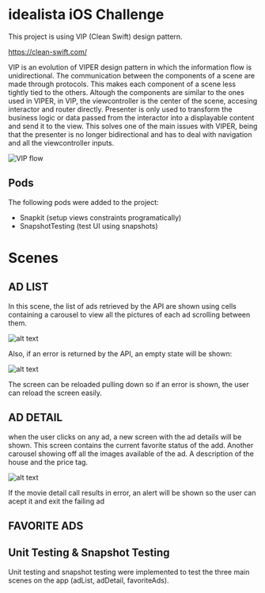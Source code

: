 #  idealista iOS Challenge

This project is using VIP (Clean Swift) design pattern. 

https://clean-swift.com/

VIP is an evolution of VIPER design pattern in which the information flow is unidirectional.
The communication between the components of a scene are made through protocols. This makes each component of a scene less tightly tied to the others. Altough the components are similar to the ones used in VIPER, in VIP, the viewcontroller is the center of the scene, accesing interactor and router directly. Presenter is only used to transform the business logic or data passed from the interactor into a displayable content and send it to the view. This solves one of the main issues with VIPER, being that the presenter is no longer bidirectional and has to deal with navigation and all the viewcontroller inputs. 

![VIP flow](https://miro.medium.com/max/700/0*Q2qPUtCiefnnjdVI)

## Pods

The following pods were added to the project:

- Snapkit  (setup views constraints programatically)
- SnapshotTesting (test UI using snapshots)

# Scenes

## AD LIST 
In this scene, the list of ads retrieved by the API are shown using cells containing a carousel to view all the pictures of each ad scrolling between them.

![alt text](https://i.imgur.com/YNbIf5u.png)

Also, if an error is returned by the API, an empty state will be shown:

![alt text](https://i.imgur.com/YIRX8HA.png)

The screen can be reloaded pulling down so if an error is shown, the user can reload the screen easily.

## AD DETAIL
when the user clicks on any ad, a new screen with the ad details will be shown. This screen contains the current favorite status of the add. Another carousel showing off all the images available of the ad. A description of the house and the price tag.

![alt text](https://i.imgur.com/Gju3J7p.png)

If the movie detail call results in error, an alert will be shown so the user can acept it and exit the failing ad

## FAVORITE ADS 

## Unit Testing & Snapshot Testing

Unit testing and snapshot testing were implemented to test the three main scenes on the app (adList, adDetail, favoriteAds).

